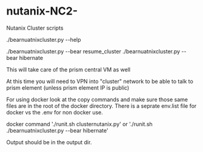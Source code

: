 # nutanix-NC2-

Nutanix Cluster scripts

./bearnuatnixcluster.py --help

./bearnuatnixcluster.py --bear resume_cluster
./bearnuatnixcluster.py --bear hibernate

This will take care of the prism central VM as well

At this time you will need to VPN into "cluster" network to be able to talk to prism element (unless prism element IP is public)

For using docker look at the copy commands and make sure those same files are in the root of the docker directory. There is a seprate env.list file for docker vs the .env for non docker use.

docker command './runit.sh clusternutanix.py' or './runit.sh ./bearnuatnixcluster.py --bear hibernate'

Output should be in the output dir.
